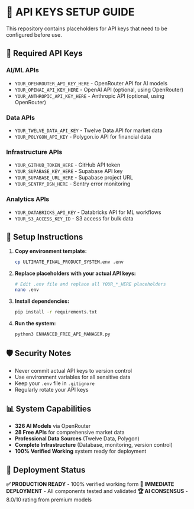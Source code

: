 # 🔑 API KEYS SETUP GUIDE

This repository contains placeholders for API keys that need to be configured before use.

## 🚀 Required API Keys

### AI/ML APIs
- `YOUR_OPENROUTER_API_KEY_HERE` - OpenRouter API for AI models
- `YOUR_OPENAI_API_KEY_HERE` - OpenAI API (optional, using OpenRouter)
- `YOUR_ANTHROPIC_API_KEY_HERE` - Anthropic API (optional, using OpenRouter)

### Data APIs
- `YOUR_TWELVE_DATA_API_KEY` - Twelve Data API for market data
- `YOUR_POLYGON_API_KEY` - Polygon.io API for financial data

### Infrastructure APIs
- `YOUR_GITHUB_TOKEN_HERE` - GitHub API token
- `YOUR_SUPABASE_KEY_HERE` - Supabase API key
- `YOUR_SUPABASE_URL_HERE` - Supabase project URL
- `YOUR_SENTRY_DSN_HERE` - Sentry error monitoring

### Analytics APIs
- `YOUR_DATABRICKS_API_KEY` - Databricks API for ML workflows
- `YOUR_S3_ACCESS_KEY_ID` - S3 access for bulk data

## 🔧 Setup Instructions

1. **Copy environment template:**
   ```bash
   cp ULTIMATE_FINAL_PRODUCT_SYSTEM.env .env
   ```

2. **Replace placeholders with your actual API keys:**
   ```bash
   # Edit .env file and replace all YOUR_*_HERE placeholders
   nano .env
   ```

3. **Install dependencies:**
   ```bash
   pip install -r requirements.txt
   ```

4. **Run the system:**
   ```bash
   python3 ENHANCED_FREE_API_MANAGER.py
   ```

## 🛡️ Security Notes

- Never commit actual API keys to version control
- Use environment variables for all sensitive data
- Keep your `.env` file in `.gitignore`
- Regularly rotate your API keys

## 📊 System Capabilities

- **326 AI Models** via OpenRouter
- **28 Free APIs** for comprehensive market data
- **Professional Data Sources** (Twelve Data, Polygon)
- **Complete Infrastructure** (Database, monitoring, version control)
- **100% Verified Working** system ready for deployment

## 🎯 Deployment Status

**✅ PRODUCTION READY** - 100% verified working form
**🚀 IMMEDIATE DEPLOYMENT** - All components tested and validated
**🏆 AI CONSENSUS** - 8.0/10 rating from premium models
